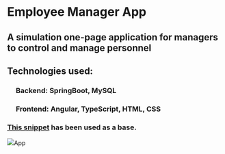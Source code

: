 # Employee Manager App

## A simulation one-page application for managers to control and manage personnel

## Technologies used:
### &emsp; Backend: SpringBoot, MySQL
### &emsp; Frontend: Angular, TypeScript, HTML, CSS

### [This snippet](https://www.bootdey.com/snippets/view/bs4-contact-cards) has been used as a base.

<img src="https://1drv.ms/u/s!AhDTMdUaMKsCbVKY-7VpM0n5O0w"/>App
